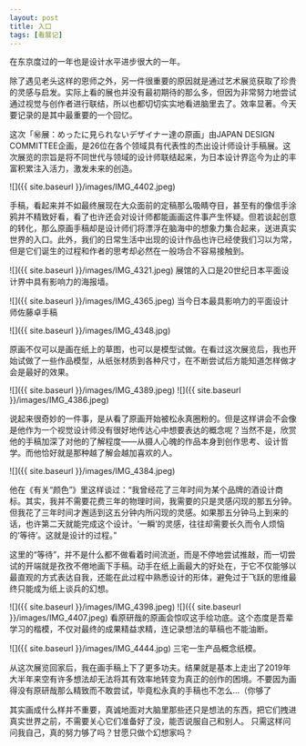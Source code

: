 ```yaml
---
layout: post
title: 入口
tags: [看展记]
---
```

在东京度过的一年也是设计水平进步很大的一年。

除了遇见老头这样的恩师之外，另一件很重要的原因就是通过艺术展览获取了珍贵的灵感与启发。实际上看的展也并没有最初期待的那么多，但因为非常努力地尝试通过视觉与创作者进行联结，所以也都切切实实地看进脑里去了。效率显著。今天要记录的是其中最重要的一个回忆。

这次「㊙展：めったに見られないデザイナー達の原画」由JAPAN DESIGN COMMITTEE企画，是26位在各个领域具有代表性的杰出设计师设计手稿展。这次展览的宗旨是将不同世代与领域的设计师联结起来，为日本设计界迄今为止的丰富积累注入活力，激发未来的创造。

![]({{ site.baseurl }}/images/IMG_4402.jpeg)

手稿，看起来并不如最终展现在大众面前的定稿那么吸睛夺目，甚至有的像信手涂鸦并不精致好看，看了也许还会对设计师都能画画这件事产生怀疑。但若谈起创意的转化，那么原画手稿却是设计师们将漂浮在脑海中的想象力集合起来，送进真实世界的入口。此外，我们的日常生活中出现的设计作品也许已经使我们习以为常，但是它们诞生的过程和作者的思考却必然在一般场合不容易接触到。

![]({{ site.baseurl }}/images/IMG_4321.jpeg)
展馆的入口是20世纪日本平面设计界中具有影响力的海报墙。

![]({{ site.baseurl }}/images/IMG_4365.jpeg)
当今日本最具影响力的平面设计师佐藤卓手稿

![]({{ site.baseurl }}/images/IMG_4348.jpg)

原画不仅可以是画在纸上的草图，也可以是模型试做。在看过这次展览后，我也开始试做了一些作品模型，从纸张材质到各种尺寸，在不断尝试后方能知道怎样做才会是最好的效果。

![]({{ site.baseurl }}/images/IMG_4389.jpeg)
![]({{ site.baseurl }}/images/IMG_4386.jpeg)

说起来很奇妙的一件事，是从看了原画开始被松永真圈粉的。但是这样讲会不会像是他作为一个视觉设计师没有很好地传达心中想要表达的概念呢？当然不是，欣赏他的手稿加深了对他的了解程度——从摄人心魄的作品本身到创作思考、设计哲学。而他恰好就是那种越了解会越加喜欢的人。

![]({{ site.baseurl }}/images/IMG_4384.jpeg)

他在《有关“颜色”》里这样谈过：“我曾经花了三年时间为某个品牌的酒设计商标。其实，我并不需要花费三年的物理时间，我需要的只是灵感闪现的那五分钟。但我花了三年时间才邂适到这五分钟内所闪现的灵感。如果那五分钟马上到来的话，也许第二天就能完成这个设计。‘一瞬’的灵感，往往却需要长久而令人烦恼的‘等待’。这就是设计的过程。”

这里的“等待”，并不是什么都不做看着时间流逝，而是不停地尝试推敲，而一切尝试的开端就是孜孜不倦地画下手稿。动手在纸上画最大的好处在，于它不仅能够以最直观的方式表达自我，还能在此过程中熟悉设计的形体，避免过于飞跃的思维最终只能成为纸上谈兵的幻想。

![]({{ site.baseurl }}/images/IMG_4398.jpeg)
![]({{ site.baseurl }}/images/IMG_4407.jpeg)
看原研哉的原画会惊叹这手绘功底。这个态度是吾辈学习的楷模，不仅对最终的成果精益求精，连记录想法的草稿也不能油断。

![]({{ site.baseurl }}/images/IMG_4444.jpg)
三宅一生产品概念纸模。

从这次展览回家后，我在画手稿上下了更多功夫。结果就是基本上走出了2019年大半年来空有许多想法却无法将其有效率地转变为真正的创作的困境。不要因为画得没有原研哉那么精致而不敢尝试，毕竟松永真的手稿也不怎么…（你够了 

其实画成什么样并不重要，真诚地面对大脑里那些还只是想法的东西，把它们拽进真实世界之前，不需要关心它们准备好了没，能否说服自己和别人。
只需这样问问我自己，真的努力够了吗？甘愿只做个幻想家吗？